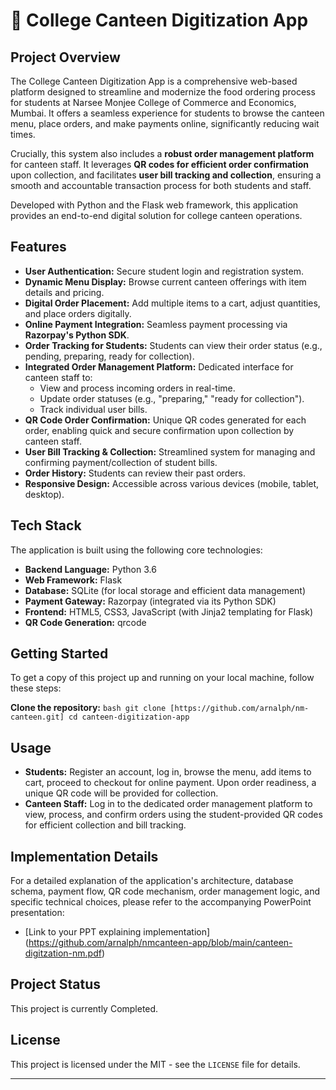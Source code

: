 # 🍔 College Canteen Digitization App

## Project Overview

The College Canteen Digitization App is a comprehensive web-based platform designed to streamline and modernize the food ordering process for students at Narsee Monjee College of Commerce and Economics, Mumbai. It offers a seamless experience for students to browse the canteen menu, place orders, and make payments online, significantly reducing wait times.

Crucially, this system also includes a **robust order management platform** for canteen staff. It leverages **QR codes for efficient order confirmation** upon collection, and facilitates **user bill tracking and collection**, ensuring a smooth and accountable transaction process for both students and staff.

Developed with Python and the Flask web framework, this application provides an end-to-end digital solution for college canteen operations.

## Features

* **User Authentication:** Secure student login and registration system.
* **Dynamic Menu Display:** Browse current canteen offerings with item details and pricing.
* **Digital Order Placement:** Add multiple items to a cart, adjust quantities, and place orders digitally.
* **Online Payment Integration:** Seamless payment processing via **Razorpay's Python SDK**.
* **Order Tracking for Students:** Students can view their order status (e.g., pending, preparing, ready for collection).
* **Integrated Order Management Platform:** Dedicated interface for canteen staff to:
    * View and process incoming orders in real-time.
    * Update order statuses (e.g., "preparing," "ready for collection").
    * Track individual user bills.
* **QR Code Order Confirmation:** Unique QR codes generated for each order, enabling quick and secure confirmation upon collection by canteen staff.
* **User Bill Tracking & Collection:** Streamlined system for managing and confirming payment/collection of student bills.
* **Order History:** Students can review their past orders.
* **Responsive Design:** Accessible across various devices (mobile, tablet, desktop).

## Tech Stack

The application is built using the following core technologies:

* **Backend Language:** Python 3.6
* **Web Framework:** Flask
* **Database:** SQLite (for local storage and efficient data management)
* **Payment Gateway:** Razorpay (integrated via its Python SDK)
* **Frontend:** HTML5, CSS3, JavaScript (with Jinja2 templating for Flask)
* **QR Code Generation:** qrcode

## Getting Started

To get a copy of this project up and running on your local machine, follow these steps:

 **Clone the repository:**
    ```bash
    git clone [https://github.com/arnalph/nm-canteen.git]
    cd canteen-digitization-app
    ```

## Usage

* **Students:** Register an account, log in, browse the menu, add items to cart, proceed to checkout for online payment. Upon order readiness, a unique QR code will be provided for collection.
* **Canteen Staff:** Log in to the dedicated order management platform to view, process, and confirm orders using the student-provided QR codes for efficient collection and bill tracking.

## Implementation Details

For a detailed explanation of the application's architecture, database schema, payment flow, QR code mechanism, order management logic, and specific technical choices, please refer to the accompanying PowerPoint presentation:
* [Link to your PPT explaining implementation] (https://github.com/arnalph/nmcanteen-app/blob/main/canteen-digitzation-nm.pdf)

## Project Status

This project is currently Completed.

## License

This project is licensed under the MIT - see the `LICENSE` file for details.

---
